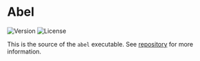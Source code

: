 # Abel

![Version](https://img.shields.io/crates/v/abel) ![License](https://img.shields.io/crates/l/abel)

This is the source of the `abel` executable. See [repository](https://github.com/hack3ric/abel) for more information.
